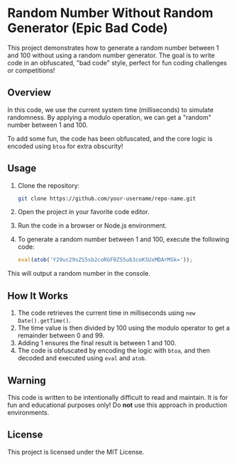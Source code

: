 
# Random Number Without Random Generator (Epic Bad Code)

This project demonstrates how to generate a random number between 1 and 100 without using a random number generator. The goal is to write code in an obfuscated, "bad code" style, perfect for fun coding challenges or competitions!

## Overview

In this code, we use the current system time (milliseconds) to simulate randomness. By applying a modulo operation, we can get a "random" number between 1 and 100.

To add some fun, the code has been obfuscated, and the core logic is encoded using `btoa` for extra obscurity!

## Usage

1. Clone the repository:
   ```bash
   git clone https://github.com/your-username/repo-name.git
   ```

2. Open the project in your favorite code editor.

3. Run the code in a browser or Node.js environment.

4. To generate a random number between 1 and 100, execute the following code:

   ```javascript
   eval(atob('Y29uc29sZS5sb2coRGF0ZS5ub3coKSUxMDArMSk='));
   ```

This will output a random number in the console.

## How It Works

1. The code retrieves the current time in milliseconds using `new Date().getTime()`.
2. The time value is then divided by 100 using the modulo operator to get a remainder between 0 and 99.
3. Adding 1 ensures the final result is between 1 and 100.
4. The code is obfuscated by encoding the logic with `btoa`, and then decoded and executed using `eval` and `atob`.

## Warning

This code is written to be intentionally difficult to read and maintain. It is for fun and educational purposes only! Do **not** use this approach in production environments.

## License

This project is licensed under the MIT License. 
